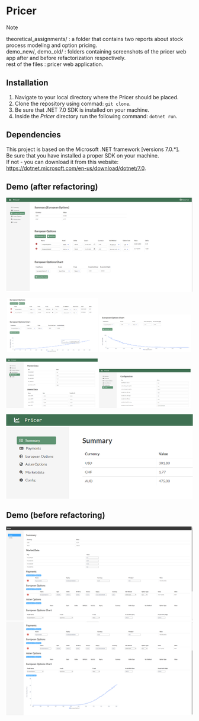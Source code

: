 # Pricer
> [!NOTE]  
> theoretical_assignments/ : a folder that contains two reports about stock process modeling and option pricing.  
> demo_new/, demo_old/ : folders containing screenshots of the pricer web app after and before refactorization respectively.  
> rest of the files : pricer web application.

## Installation
1. Navigate to your local directory where the Pricer should be placed.
2. Clone the repository using commad: `git clone`.
3. Be sure that .NET 7.0 SDK is installed on your machine.
4. Inside the *Pricer* directory run the following command: `dotnet run`.

## Dependencies
This project is based on the Microsoft .NET framework [versions 7.0.*].  
Be sure that you have installed a proper SDK on your machine.  
If not - you can download it from this website: <a href="(https://dotnet.microsoft.com/en-us/download/dotnet/7.0)" target="_blank">https://dotnet.microsoft.com/en-us/download/dotnet/7.0</a>.

## Demo (after refactoring)
<img src='demo_new/1.png'>
<p float='left'>
    <img src='demo_new/2.png' width='49%'>
    <img src='demo_new/3.png' width='49%'>
</p>
<p float='left'>
    <img src='demo_new/4.png' width='49%'>
    <img src='demo_new/5.png' width='49%'>
</p>
<img src='demo_new/6.png'>

## Demo (before refactoring)
<img src='demo_old/old_1.png'>
<img src='demo_old/old_2.png'>
